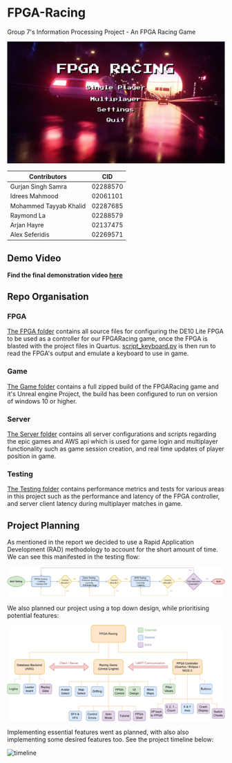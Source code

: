# FPGA-Racing
Group 7's Information Processing Project - An FPGA Racing Game

![FPGA_Racing_Main_Menu](/Misc/Graphics/mainmenu.jpg)

| Contributors           | CID      |
| ----                   |   ---    |
| Gurjan Singh Samra     | 02288570 |
| Idrees Mahmood         | 02061101 |
| Mohammed Tayyab Khalid | 02287685 |
| Raymond La             | 02288579 |
| Arjan Hayre            | 02137475 |
| Alex Seferidis         | 02269571 |

## Demo Video

**Find the final demonstration video [here](https://youtu.be/EwAtyMyi2D0)** 

## Repo Organisation

### FPGA
[The FPGA folder](FPGA) contains all source files for configuring the DE10 Lite FPGA to be used as a controller for our FPGARacing game, once the FPGA is blasted with the project files in Quartus. [script_keyboard.py](FPGA/script_keyboard.py) is then run to read the FPGA's output and emulate a keyboard to use in game. 

### Game 
[The Game folder](Game) contains a full zipped build of the FPGARacing game and it's Unreal engine Project, the build has been configured to run on version of windows 10 or higher. 

### Server
[The Server folder](Server) contains all server configurations and scripts regarding the epic games and AWS api which is used for game login and multiplayer functionality such as game session creation, and real time updates of player position in game.

### Testing
[The Testing folder](Testing) contains performance metrics and tests for various areas in this project such as the performance and latency of the FPGA controller, and server client latency during multiplayer matches in game.

## Project Planning

As mentioned in the report we decided to use a Rapid Application Development (RAD) methodology to account for the short amount of time. We can see this manifested in the testing flow:

![testflow](/Misc/Graphics/TestFlow.png)

We also planned our project using a top down design, while prioritising potential features:

![topdown](/Misc/Graphics/TopDownDesignPNG.png)

Implementing essential features went as planned, with also also implementing some desired features too. See the project timeline below:

![timeline](/Misc/Graphics/ProjectTimeline.png)

